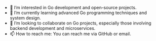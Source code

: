 - 👀 I’m interested in Go development and open-source projects.
- 🌱 I’m currently learning advanced Go programming techniques and system design.
- 💞️ I’m looking to collaborate on Go projects, especially those involving backend development and microservices.
- 📫 How to reach me: You can reach me via GitHub or email.
